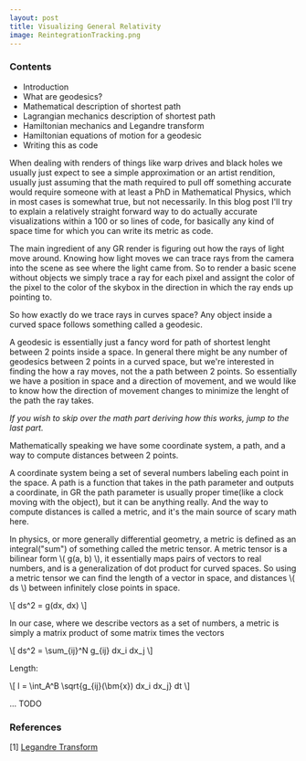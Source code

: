 ```yaml
---
layout: post
title: Visualizing General Relativity
image: ReintegrationTracking.png
---
```


### Contents
* Introduction
* What are geodesics?
* Mathematical description of shortest path
* Lagrangian mechanics description of shortest path
* Hamiltonian mechanics and Legandre transform
* Hamiltonian equations of motion for a geodesic
* Writing this as code

When dealing with renders of things like warp drives and black holes we usually just expect to see a simple approximation or an artist rendition, usually just assuming that the math required to pull off something accurate would require someone with at least a PhD in Mathematical Physics, which in most cases is somewhat true, but not necessarily. In this blog post I'll try to explain a relatively straight forward way to do actually accurate visualizations within a 100 or so lines of code, for basically any kind of space time for which you can write its metric as code.

The main ingredient of any GR render is figuring out how the rays of light move around. Knowing how light moves we can trace rays from the camera into the scene as see where the light came from. So to render a basic scene without objects we simply trace a ray for each pixel and assignt the color of the pixel to the color of the skybox in the direction in which the ray ends up pointing to. 

So how exactly do we trace rays in curves space? Any object inside a curved space follows something called a geodesic.

A geodesic is essentially just a fancy word for path of shortest lenght between 2 points inside a space. In general there might be any number of geodesics between 2 points in a curved space, but we're interested in finding the how a ray moves, not the a path between 2 points. So essentially we have a position in space and a direction of movement, and we would like to know how the direction of movement changes to minimize the lenght of the path the ray takes.

*If you wish to skip over the math part deriving how this works, jump to the last part.*

Mathematically speaking we have some coordinate system, a path, and a way to compute distances between 2 points. 

A coordinate system being a set of several numbers labeling each point in the space. A path is a function that takes in the path parameter and outputs a coordinate, in GR the path parameter is usually proper time(like a clock moving with the object), but it can be anything really. And the way to compute distances is called a metric, and it's the main source of scary math here.

In physics, or more generally differential geometry, a metric is defined as an integral("sum") of something called the metric tensor. A metric tensor is a bilinear form \\( g(a, b) \\), it essentially maps pairs of vectors to real numbers, and is a generalization of dot product for curved spaces. So using a metric tensor we can find the length of a vector in space, and distances \\( ds \\) between infinitely close points in space.

\\[ ds^2 = g(dx, dx) \\] 

In our case, where we describe vectors as a set of numbers, a metric is simply a matrix product of some matrix times the vectors

\\[ ds^2 = \sum_{ij}^N g_{ij} dx_i dx_j \\] 


Length:

\\[ l = \int_A^B \sqrt{g_{ij}(\bm{x}) dx_i dx_j} dt \\] 

...
TODO





### References 
[1] [Legandre Transform](https://blog.jessriedel.com/2017/06/28/legendre-transform/)
